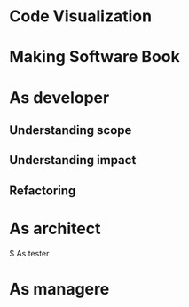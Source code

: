 # Code Visualization

# Making Software Book

# As developer

## Understanding scope

## Understanding impact

## Refactoring

# As architect

$ As tester

# As  managere